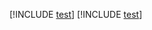 [!INCLUDE [test](../../includes/test-include-1.md)]
[!INCLUDE [test](../../includes/test-include-not-exist.md)]
